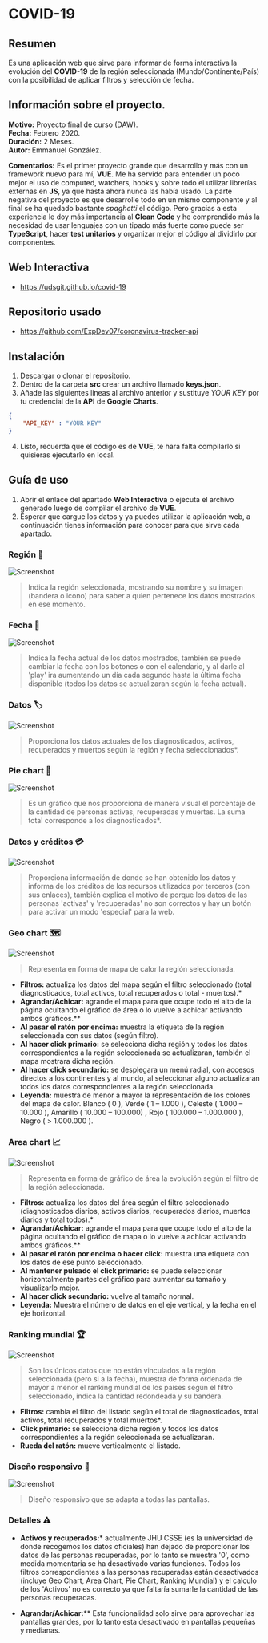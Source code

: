 # COVID-19

## **Resumen**

Es una aplicación web que sirve para informar de forma interactiva la evolución del **COVID-19** de la región seleccionada (Mundo/Continente/País) con la posibilidad de aplicar filtros y selección de fecha.

## Información sobre el proyecto.

**Motivo:** Proyecto final de curso (DAW).  
**Fecha:** Febrero 2020.  
**Duración:** 2 Meses.  
**Autor:** Emmanuel González.  

**Comentarios:** Es el primer proyecto grande que desarrollo y más con un framework nuevo para mí, **VUE**. Me ha servido para entender un poco mejor el uso de computed, watchers, hooks y sobre todo el utilizar librerías externas en **JS**, ya que hasta ahora nunca las había usado. La parte negativa del proyecto es que desarrolle todo en un mismo componente y al final se ha quedado bastante *spaghetti* el código. Pero gracias a esta experiencia le doy más importancia al **Clean Code** y he comprendido más la necesidad de usar lenguajes con un tipado más fuerte como puede ser **TypeScript**, hacer **test unitarios** y organizar mejor el código al dividirlo por componentes.

## Web Interactiva

- https://udsgit.github.io/covid-19

## Repositorio usado

- https://github.com/ExpDev07/coronavirus-tracker-api 

## **Instalación**

1. Descargar o clonar el repositorio.
2. Dentro de la carpeta **src** crear un archivo llamado **keys.json**.
3. Añade las siguientes lineas al archivo anterior y sustituye *YOUR KEY* por tu credencial de la **API** de **Google Charts**.

```json
{
    "API_KEY" : "YOUR KEY"
}
```

4. Listo, recuerda que el código es de **VUE**, te hara falta compilarlo si quisieras ejecutarlo en local.

## Guía de uso

1. Abrir el enlace del apartado **Web Interactiva** o ejecuta el archivo generado luego de compìlar el archivo de **VUE**.
2. Esperar que cargue los datos y ya puedes utilizar la aplicación web, a continuación tienes información para conocer para que sirve cada apartado.

### Región :pushpin:

![Screenshot](images_readme/region.png)

> Indica la región seleccionada, mostrando su nombre y su imagen (bandera o icono) para saber a quien pertenece los datos mostrados en ese momento.

### Fecha :date:

![Screenshot](images_readme/fecha.png)

> Indica la fecha actual de los datos mostrados, también se puede cambiar la fecha con los botones o con el calendario, y al darle al 'play' ira aumentando un día cada segundo hasta la última fecha disponible (todos los datos se actualizaran según la fecha actual).

### Datos :label:

![Screenshot](images_readme/datos.png)

> Proporciona los datos actuales de los diagnosticados, activos, recuperados y muertos según la región y fecha seleccionados*.

### Pie chart :dvd:

![Screenshot](images_readme/pie.png)

> Es un gráfico que nos proporciona de manera visual el porcentaje de la cantidad de personas activas, recuperadas y muertas. La suma total corresponde a los diagnosticados*.

### Datos y créditos :credit_card:

![Screenshot](images_readme/creditos.png)

> Proporciona información de donde se han obtenido los datos y informa de los créditos de los recursos utilizados por terceros (con sus enlaces), también explica el motivo de porque los datos de las personas 'activas' y 'recuperadas' no son correctos y hay un botón para activar un modo 'especial' para la web.

### Geo chart :world_map:

![Screenshot](images_readme/geo.png)

> Representa en forma de mapa de calor la región seleccionada.

- **Filtros:** actualiza los datos del mapa según el filtro seleccionado (total diagnosticados, total activos, total recuperados o total - muertos).*
- **Agrandar/Achicar:** agrande el mapa para que ocupe todo el alto de la página ocultando el gráfico de área o lo vuelve a achicar activando ambos gráficos.**
- **Al pasar el ratón por encima:** muestra la etiqueta de la región seleccionada con sus datos (según filtro).
- **Al hacer click primario:** se selecciona dicha región y todos los datos correspondientes a la región seleccionada se actualizaran,  también el mapa mostrara dicha región.
- **Al hacer click secundario:** se desplegara un menú radial, con accesos directos a los continentes y al mundo, al seleccionar alguno actualizaran todos los datos correspondientes a la región seleccionada.
- **Leyenda:** muestra de menor a mayor la representación de los colores del mapa de calor.
Blanco ( 0 ), Verde ( 1 – 1.000 ), Celeste ( 1.000 – 10.000 ), Amarillo ( 10.000 – 100.000) , Rojo ( 100.000 – 1.000.000 ), Negro (  > 1.000.000 ).

### Area chart :chart_with_upwards_trend:

![Screenshot](images_readme/area.png)

> Representa en forma de gráfico de área la evolución según el filtro de la región seleccionada.

- **Filtros:** actualiza los datos del área según el filtro seleccionado (diagnosticados diarios, activos diarios, recuperados diarios, muertos diarios y total todos).*
- **Agrandar/Achicar:** agrande el mapa para que ocupe todo el alto de la página ocultando el gráfico de mapa o lo vuelve a achicar activando ambos gráficos.**
- **Al pasar el ratón por encima o hacer click:** muestra una etiqueta con los datos de ese punto seleccionado.
- **Al mantener pulsado el click primario:** se puede seleccionar horizontalmente partes del gráfico para aumentar su tamaño y visualizarlo mejor.
- **Al hacer click secundario:** vuelve al tamaño normal.
- **Leyenda:** Muestra el número de datos en el eje vertical, y la fecha en el eje horizontal.

### Ranking mundial :trophy:

![Screenshot](images_readme/listado.png)

> Son los únicos datos que no están vinculados a la región seleccionada (pero si a la fecha), muestra de forma ordenada de mayor a menor el ranking mundial de los países según el filtro seleccionado, indica la cantidad redondeada y su bandera.

- **Filtros:** cambia el filtro del listado según el total de diagnosticados, total activos, total recuperados y total muertos*.
- **Click primario:** se selecciona dicha región y todos los datos correspondientes a la región seleccionada se actualizaran.
- **Rueda del ratón:** mueve verticalmente el listado.

### Diseño responsivo :iphone:

![Screenshot](images_readme/responsivo.png)

> Diseño responsivo que se adapta a todas las pantallas.

### Detalles :warning:

- **Activos y recuperados:***  actualmente JHU CSSE (es la universidad de donde recogemos los datos oficiales)  han dejado de proporcionar los datos de las personas recuperadas, por lo tanto se muestra '0', como medida momentaria se ha desactivado varias funciones.
Todos los filtros correspondientes a las personas recuperadas están desactivados (incluye Geo Chart, Area Chart, Pie Chart, Ranking Mundial) y el calculo de los 'Activos' no es correcto ya que faltaría sumarle la cantidad de las personas recuperadas.

- **Agrandar/Achicar:**** Esta funcionalidad solo sirve para aprovechar las pantallas grandes, por lo tanto esta desactivado en pantallas pequeñas y medianas.



